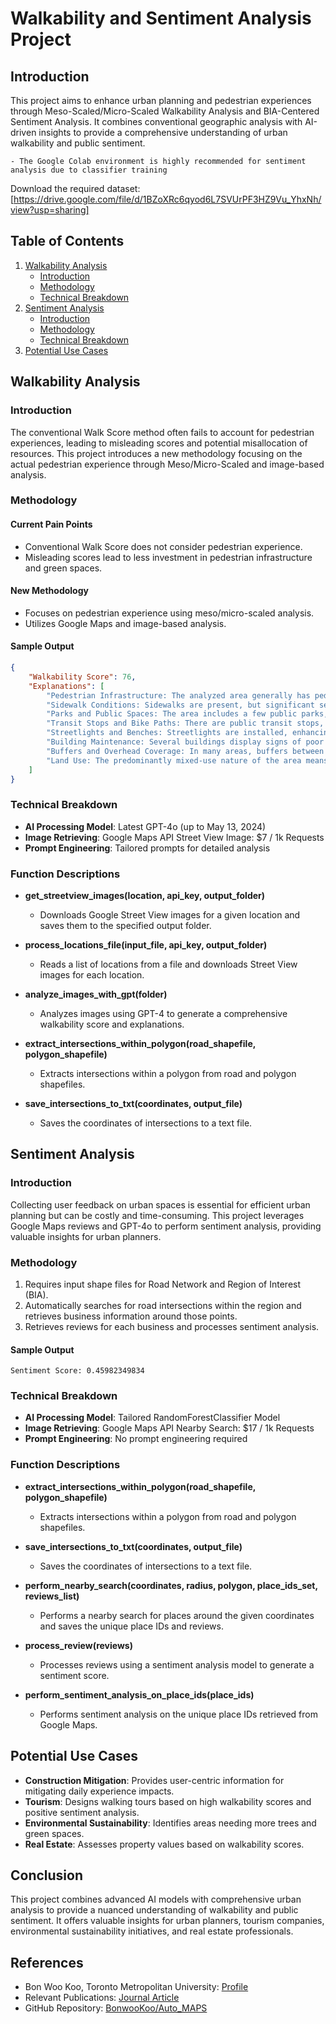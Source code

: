 # Walkability and Sentiment Analysis Project

## Introduction
This project aims to enhance urban planning and pedestrian experiences through Meso-Scaled/Micro-Scaled Walkability Analysis and BIA-Centered Sentiment Analysis. It combines conventional geographic analysis with AI-driven insights to provide a comprehensive understanding of urban walkability and public sentiment.

    - The Google Colab environment is highly recommended for sentiment analysis due to classifier training

Download the required dataset: 
[https://drive.google.com/file/d/1BZoXRc6qyod6L7SVUrPF3HZ9Vu_YhxNh/view?usp=sharing]

## Table of Contents
1. [Walkability Analysis](#walkability-analysis)
    - [Introduction](#introduction)
    - [Methodology](#methodology)
    - [Technical Breakdown](#technical-breakdown)
2. [Sentiment Analysis](#sentiment-analysis)
    - [Introduction](#introduction-1)
    - [Methodology](#methodology-1)
    - [Technical Breakdown](#technical-breakdown-1)
3. [Potential Use Cases](#potential-use-cases)


## Walkability Analysis
### Introduction
The conventional Walk Score method often fails to account for pedestrian experiences, leading to misleading scores and potential misallocation of resources. This project introduces a new methodology focusing on the actual pedestrian experience through Meso/Micro-Scaled and image-based analysis.

### Methodology
#### Current Pain Points
- Conventional Walk Score does not consider pedestrian experience.
- Misleading scores lead to less investment in pedestrian infrastructure and green spaces.

#### New Methodology
- Focuses on pedestrian experience using meso/micro-scaled analysis.
- Utilizes Google Maps and image-based analysis.

#### Sample Output
```json
{
    "Walkability Score": 76,
    "Explanations": [
        "Pedestrian Infrastructure: The analyzed area generally has pedestrian walk signals and marked crosswalks, which improve the safety and convenience for pedestrians. However, several construction sites and areas with graffiti were noted, suggesting some disruptions and visual clutter that can detract from the walking experience.",
        "Sidewalk Conditions: Sidewalks are present, but significant sections are poorly maintained with evident road cracks and pavement issues that pose trip hazards. Overgrown grass was observed near the sidewalks, indicating lack of regular maintenance.",
        "Parks and Public Spaces: The area includes a few public parks, but not in every image. The presence and condition of these parks suggest some available green spaces for recreational activities, enhancing walkability slightly.",
        "Transit Stops and Bike Paths: There are public transit stops, which facilitate multimodal transportation options. Designated bike paths are minimal or non-existent in some images, indicating limited infrastructure for cyclists.",
        "Streetlights and Benches: Streetlights are installed, enhancing safety during nighttime; benches and places to sit are scarce, thereby reducing pedestrian convenience, especially for longer walks.",
        "Building Maintenance: Several buildings display signs of poor maintenance, including graffiti. This can impact the perceived safety and aesthetic appeal of the streets.",
        "Buffers and Overhead Coverage: In many areas, buffers between sidewalks and streets are missing or inadequate, increasing pedestrian exposure to vehicular traffic. Tree coverage and awnings providing shade are sparse, resulting in less comfortable walking conditions, especially on hot or rainy days.",
        "Land Use: The predominantly mixed-use nature of the area means there are both residential and commercial activities, which can support a variety of walking purposes but also lead to fluctuating pedestrian traffic volumes and noise levels."
    ]
}
```

### Technical Breakdown
- **AI Processing Model**: Latest GPT-4o (up to May 13, 2024)
- **Image Retrieving**: Google Maps API Street View Image: $7 / 1k Requests
- **Prompt Engineering**: Tailored prompts for detailed analysis


### Function Descriptions
- **get_streetview_images(location, api_key, output_folder)**
    - Downloads Google Street View images for a given location and saves them to the specified output folder.

- **process_locations_file(input_file, api_key, output_folder)**
    - Reads a list of locations from a file and downloads Street View images for each location.

- **analyze_images_with_gpt(folder)**
    - Analyzes images using GPT-4 to generate a comprehensive walkability score and explanations.

- **extract_intersections_within_polygon(road_shapefile, polygon_shapefile)**
    - Extracts intersections within a polygon from road and polygon shapefiles.

- **save_intersections_to_txt(coordinates, output_file)**
    - Saves the coordinates of intersections to a text file.


## Sentiment Analysis
### Introduction
Collecting user feedback on urban spaces is essential for efficient urban planning but can be costly and time-consuming. This project leverages Google Maps reviews and GPT-4o to perform sentiment analysis, providing valuable insights for urban planners.

### Methodology
1. Requires input shape files for Road Network and Region of Interest (BIA).
2. Automatically searches for road intersections within the region and retrieves business information around those points.
3. Retrieves reviews for each business and processes sentiment analysis.

#### Sample Output
```
Sentiment Score: 0.45982349834
```

### Technical Breakdown
- **AI Processing Model**: Tailored RandomForestClassifier Model
- **Image Retrieving**: Google Maps API Nearby Search: $17 / 1k Requests
- **Prompt Engineering**: No prompt engineering required


### Function Descriptions
- **extract_intersections_within_polygon(road_shapefile, polygon_shapefile)**
    - Extracts intersections within a polygon from road and polygon shapefiles.

- **save_intersections_to_txt(coordinates, output_file)**
    - Saves the coordinates of intersections to a text file.

- **perform_nearby_search(coordinates, radius, polygon, place_ids_set, reviews_list)**
    - Performs a nearby search for places around the given coordinates and saves the unique place IDs and reviews.

- **process_review(reviews)**
    - Processes reviews using a sentiment analysis model to generate a sentiment score.

- **perform_sentiment_analysis_on_place_ids(place_ids)**
    - Performs sentiment analysis on the unique place IDs retrieved from Google Maps.


## Potential Use Cases
- **Construction Mitigation**: Provides user-centric information for mitigating daily experience impacts.
- **Tourism**: Designs walking tours based on high walkability scores and positive sentiment analysis.
- **Environmental Sustainability**: Identifies areas needing more trees and green spaces.
- **Real Estate**: Assesses property values based on walkability scores.

## Conclusion
This project combines advanced AI models with comprehensive urban analysis to provide a nuanced understanding of walkability and public sentiment. It offers valuable insights for urban planners, tourism companies, environmental sustainability initiatives, and real estate professionals.

## References
- Bon Woo Koo, Toronto Metropolitan University: [Profile](https://www.torontomu.ca/school-of-urban-and-regional-planning/about/people/faculty/bon-woo-koo/)
- Relevant Publications: [Journal Article](https://journals.sagepub.com/doi/full/10.1177/00139165211014609)
- GitHub Repository: [BonwooKoo/Auto_MAPS](https://github.com/BonwooKoo/Auto_MAPS)
